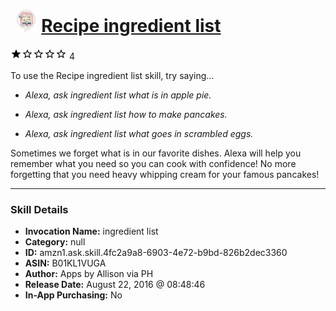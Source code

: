 # &nbsp;<img src="skill_icon" alt="Recipe ingredient list icon" width="36"> [Recipe ingredient list](http://alexa.amazon.com/#skills/amzn1.ask.skill.4fc2a9a8-6903-4e72-b9bd-826b2dec3360)
![1 stars](../../images/ic_star_black_18dp_1x.png)![1 stars](../../images/ic_star_border_black_18dp_1x.png)![1 stars](../../images/ic_star_border_black_18dp_1x.png)![1 stars](../../images/ic_star_border_black_18dp_1x.png)![1 stars](../../images/ic_star_border_black_18dp_1x.png) 4

To use the Recipe ingredient list skill, try saying...

* *Alexa, ask ingredient list what is in apple pie.*

* *Alexa, ask ingredient list how to make pancakes.*

* *Alexa, ask ingredient list what goes in scrambled eggs.*

Sometimes we forget what is in our favorite dishes.  Alexa will help you remember what you need so you can cook with confidence!  No more forgetting that you need heavy whipping cream for your famous pancakes!

***

### Skill Details

* **Invocation Name:** ingredient list
* **Category:** null
* **ID:** amzn1.ask.skill.4fc2a9a8-6903-4e72-b9bd-826b2dec3360
* **ASIN:** B01KL1VUGA
* **Author:** Apps by Allison via PH
* **Release Date:** August 22, 2016 @ 08:48:46
* **In-App Purchasing:** No
